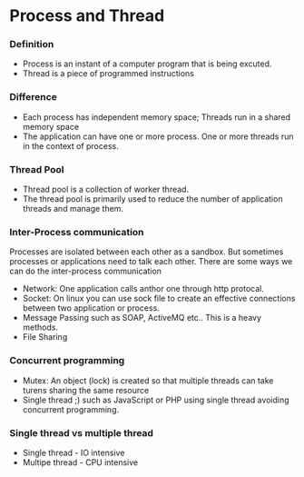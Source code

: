 # Process and Thread

### Definition

* Process is an instant of a computer program that is being excuted.
* Thread is a piece of programmed instructions

### Difference
* Each process has independent memory space; Threads run in a shared memory space
* The application can have one or more process. One or more threads run in the context of process.

### Thread Pool
* Thread pool is a collection of worker thread. 
* The thread pool is primarily used to reduce the number of application threads and manage them.

### Inter-Process communication 

Processes are isolated between each other as a sandbox. But sometimes processes or applications need to talk each other. There are some ways we can do the inter-process communication

* Network: One application calls anthor one through http protocal.
* Socket: On linux you can use sock file to create an effective connections between two application or process.
* Message Passing such as SOAP, ActiveMQ etc.. This is a heavy methods.
* File Sharing

### Concurrent programming

* Mutex: An object (lock) is created so that multiple threads can take turens sharing the same resource
* Single thread ;) such as JavaScript or PHP using single thread avoiding concurrent programming.

### Single thread vs multiple thread
* Single thread - IO intensive
* Multipe thread - CPU intensive